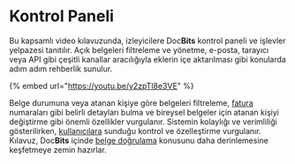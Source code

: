 # Kontrol Paneli

Bu kapsamlı video kılavuzunda, izleyicilere Doc**Bits** kontrol paneli ve işlevler yelpazesi tanıtılır. Açık belgeleri filtreleme ve yönetme, e-posta, tarayıcı veya API gibi çeşitli kanallar aracılığıyla eklerin içe aktarılması gibi konularda adım adım rehberlik sunulur.

{% embed url="https://youtu.be/y2zpTl8e3VE" %}

Belge durumuna veya atanan kişiye göre belgeleri filtreleme, [fatura](https://docbits.com/not-again-an-invoice/) numaraları gibi belirli detayları bulma ve bireysel belgeler için atanan kişiyi değiştirme gibi önemli özellikler vurgulanır. Sistemin kolaylığı ve verimliliği gösterilirken, [kullanıcılara](https://docbits.com/de/doc/einstellungen/gruppen-benutzer-und-berechtigungen/) sunduğu kontrol ve özelleştirme vurgulanır. Kılavuz, Doc**Bits** içinde [belge doğrulama](https://docbits.com/doc/document-validation/) konusunu daha derinlemesine keşfetmeye zemin hazırlar.
